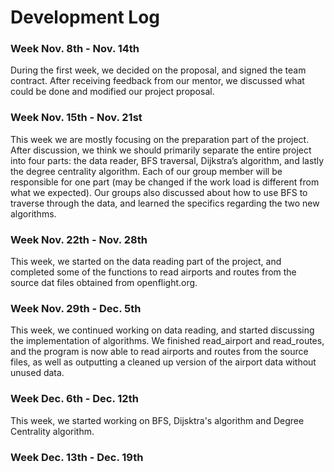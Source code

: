 # Development Log
### Week Nov. 8th - Nov. 14th
  During the first week, we decided on the proposal, and signed the team contract. After receiving feedback from our mentor, we discussed what could be done and modified our project proposal.
### Week Nov. 15th - Nov. 21st
  This week we are mostly focusing on the preparation part of the project. After discussion, we think we should primarily separate the entire project into four parts: the data reader, BFS traversal, Dijkstra’s algorithm, and lastly the degree centrality algorithm. Each of our group member will be responsible for one part (may be changed if the work load is different from what we expected). Our groups also discussed about how to use BFS to traverse through the data, and learned the specifics regarding the two new algorithms.
### Week Nov. 22th - Nov. 28th
  This week, we started on the data reading part of the project, and completed some of the functions to read airports and routes from the source dat files obtained from openflight.org.
### Week Nov. 29th - Dec. 5th
  This week, we continued working on data reading, and started discussing the implementation of algorithms. We finished read_airport and read_routes, and the program is now able to read airports and routes from the source files, as well as outputting a cleaned up version of the airport data without unused data.
### Week Dec. 6th - Dec. 12th
  This week, we started working on BFS, Dijsktra's algorithm and Degree Centrality algorithm.
### Week Dec. 13th - Dec. 19th
